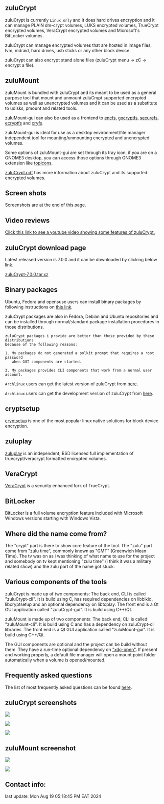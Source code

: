 ## zuluCrypt

zuluCrypt is currently ```Linux only``` and it does hard drives encryption and it can manage PLAIN dm-crypt volumes, LUKS encrypted volumes, TrueCrypt encrypted volumes, VeraCrypt encrypted volumes and Microsoft's BitLocker volumes.

zuluCrypt can manage encrypted volumes that are hosted in image files, lvm, mdraid, hard drives, usb sticks or any other block device.

zuluCrypt can also encrypt stand alone files (zuluCrypt menu -> zC -> encrypt a file).

## zuluMount

zuluMount is bundled with zuluCrypt and its meant to be used as a general purpose tool that mount and unmount zuluCrypt supported encrypted volumes as well as unencrypted volumes and it can be used as a substitute to udisks, pmount and related tools.


zuluMount-gui can also be used as a frontend to <a href="https://wiki.archlinux.org/index.php/EncFS">encfs</a>, <a href="https://nuetzlich.net/gocryptfs">gocryptfs</a>, <a href="https://github.com/netheril96/securefs">securefs</a>, <a href="http://ecryptfs.org/">ecryptfs</a> and <a href="https://www.cryfs.org/">cryfs</a>.

zuluMount-gui is ideal for use as a desktop environment/file manager independent tool for mounting/unmounting encrypted and unencrypted volumes.

Some options of zuluMount-gui are set through its tray icon, if you are on a GNOME3 desktop, you can access those options through GNOME3 extension like <a href="https://extensions.gnome.org/extension/495/topicons/">topicons</a>.

<a href="https://github.com/mhogomchungu/zuluCrypt/blob/master/docs/zuluCrypt.pdf">zuluCrypt.pdf</a> has more information about zuluCrypt and its supported encrypted volumes.

## Screen shots

Screenshots are at the end of this page.

## Video reviews

<a href="https://www.youtube.com/watch?v=Tb39XAsnixo">Click this link to see a youtube video showing some features of zuluCrypt.</a>

## zuluCrypt download page

Latest released version is 7.0.0 and it can be downloaded by clicking below link.

<a href="https://github.com/mhogomchungu/zuluCrypt/releases/download/7.0.0/zuluCrypt-7.0.0.tar.xz">zuluCrypt-7.0.0.tar.xz</a>

## Binary packages

Ubuntu, Fedora and opensuse users can install binary packages by following instructions on <a href="http://software.opensuse.org/download.html?project=home%3Aobs_mhogomchungu&package=zulucrypt">this link</a>.

zuluCrypt packages are also in Fedora, Debian and Ubuntu repositories and can be installed through normal/standard package installation procedures in those distributions.

```
zuluCrypt packages i provide are better than those provided by these distributions
because of the following reasons:

1. My packages do not generated a polkit prompt that requires a root password
   when GUI components are started.

2. My packages provides CLI components that work from a normal user account.
```


```Archlinux``` users can get the latest version of zuluCrypt from <a href="https://aur.archlinux.org/packages/zulucrypt/">here</a>.

```Archlinux``` users can get the development version of zuluCrypt from <a href="https://aur.archlinux.org/packages/zulucrypt-git/">here</a>.

## cryptsetup

<a href="https://gitlab.com/cryptsetup/cryptsetup/blob/master/README.md">cryptsetup</a> is one of the most popular linux native solutions for block device encryption.

## zuluplay

<a href="https://github.com/mhogomchungu/zuluplay">zuluplay</a> is an independent, BSD licensed full implementation of truecrypt/veracrypt formatted encrypted volumes.


## VeraCrypt

<a href="https://www.veracrypt.fr/en/Home.html">VeraCrypt</a> is a security enhanced fork of TrueCrypt.


## BitLocker

BitLocker is a full volume encryption feature included with Microsoft Windows versions starting with Windows Vista.

## Where did the name come from?

The "crypt" part is there to show core feature of the tool. The "zulu" part come from "zulu time", commonly known as "GMT" (Greenwich Mean Time). The tv was on as i was thinking of what name to use for the project and somebody on tv kept mentioning "zulu time" (i think it was a military related show) and the zulu part of the name got stuck.

## Various components of the tools

zuluCrypt is made up of two components: The back end, CLI is called "zuluCrypt-cli". It is build using C, has required dependencies on libblkid, libcryptsetup and an optional dependency on libtcplay. The front end is a Qt GUI application called "zuluCrypt-gui". It is build using C++/Qt.

zuluMount is made up of two components: The back end, CLI is called "zuluMount-cli". It is build using C and has a dependency on zuluCrypt-cli libraries. The front end is a Qt GUI application called "zuluMount-gui". It is build using C++/Qt.

The GUI components are optional and the project can be build without them. They have a run-time optional dependency on <a href="http://linux.die.net/man/1/xdg-open">"xdg-open"</a>. If present and working properly, a default file manager will open a mount point folder automatically when a volume is opened/mounted.

## Frequently asked questions
The list of most frequently asked questions can be found <a href="https://github.com/mhogomchungu/zuluCrypt/wiki/Frequently-Asked-Questions">here</a>.


## zuluCrypt screenshots

<a href="https://github.com/mhogomchungu/zuluCrypt/raw/master/images/Screenshot_20190912_121900.png" target="_blank"><img src="https://github.com/mhogomchungu/zuluCrypt/raw/master/images/Screenshot_20190912_121900.png"></a>

<a href="https://github.com/mhogomchungu/zuluCrypt/raw/master/images/Screenshot_20190912_121934.png" target="_blank"><img src="https://github.com/mhogomchungu/zuluCrypt/raw/master/images/Screenshot_20190912_121934.png"></a>

<a href="https://github.com/mhogomchungu/zuluCrypt/raw/master/images/Screenshot_20190912_122017.png" target="_blank"><img src="https://github.com/mhogomchungu/zuluCrypt/raw/master/images/Screenshot_20190912_122017.png"></a>


## zuluMount screenshot

<a href="https://github.com/mhogomchungu/zuluCrypt/raw/master/images/Screenshot_20190912_122040.png" target="_blank"><img src="https://github.com/mhogomchungu/zuluCrypt/raw/master/images/Screenshot_20190912_122040.png"></a>

<a href="https://github.com/mhogomchungu/zuluCrypt/raw/master/images/Screenshot_20190912_122108.png" target="_blank"><img src="https://github.com/mhogomchungu/zuluCrypt/raw/master/images/Screenshot_20190912_122108.png"></a>
## Contact info:

last update: Mon Aug 19 05:18:45 PM EAT 2024
